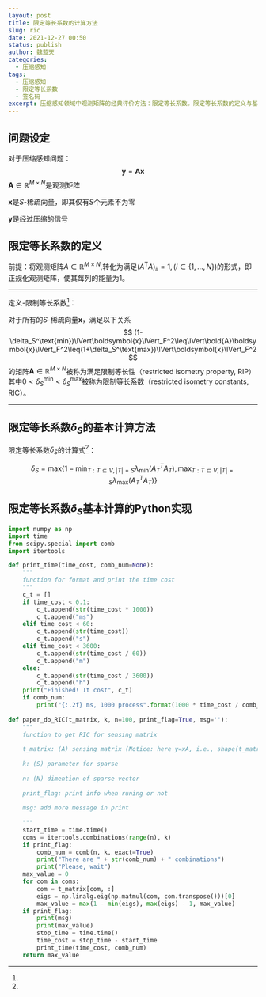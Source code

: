 ```yaml
---
layout: post
title: 限定等长系数的计算方法
slug: ric
date: 2021-12-27 00:50
status: publish
author: 魏蓝天
categories: 
  - 压缩感知
tags: 
  - 压缩感知
  - 限定等长系数
  - 签名码
excerpt: 压缩感知领域中观测矩阵的经典评价方法：限定等长系数。限定等长系数的定义与基本计算方法
---
```


## 问题设定

对于压缩感知问题：
$$
\boldsymbol{y}=\boldsymbol{A}\boldsymbol{x}
$$
$\boldsymbol{A}\in\mathbb{R}^{M\times N}$是观测矩阵

$\boldsymbol{x}$是$S$-稀疏向量，即其仅有$S$个元素不为零

$\boldsymbol{y}$是经过压缩的信号



## 限定等长系数的定义

前提：将观测矩阵$A\in\mathbb{R}^{M\times N}$,转化为满足$(A^\text{T}A)_{ii}=1,(i\in \{1,...,N\})$的形式，即正规化观测矩阵，使其每列的能量为$1$。

------

定义-限制等长系数[^A. Sakata, "レプリカ法による制限等長定数の評価," SITA2015, (2015)]：

对于所有的$S$-稀疏向量$\boldsymbol{x}$，满足以下关系
$$
(1-\delta_S^\text{min})\lVert\boldsymbol{x}\lVert_F^2\leq\lVert\bold{A}\boldsymbol{x}\lVert_F^2\leq(1+\delta_S^\text{max})\lVert\boldsymbol{x}\lVert_F^2
$$
的矩阵$\boldsymbol{A}\in\mathbb{R}^{M\times N}$被称为满足限制等长性（restricted isometry property, RIP）
其中$0<\delta_S^\text{min}<\delta_S^\text{max}$被称为限制等长系数（restricted isometry constants, RIC）。

------



## 限定等长系数$\delta_S$的基本计算方法

限定等长系数$\delta_S$的计算式[^A. Sakata, "制限等長定数評価における RSB 転移," JSP2015, (2015)]：

$$
\delta_S=\text{max}\{1-\text{min}_{T:T\subseteq V,\vert T\vert=S}\lambda_\text{min}(A_T^TA_T),\text{max}_{T:T\subseteq V,\vert T\vert=S}\lambda_\text{max}(A_T^TA_T)\}
$$



## 限定等长系数$\delta_S$基本计算的Python实现

```python
import numpy as np
import time
from scipy.special import comb
import itertools

def print_time(time_cost, comb_num=None):
    """
    function for format and print the time cost
    """
    c_t = []
    if time_cost < 0.1:
        c_t.append(str(time_cost * 1000))
        c_t.append("ms")
    elif time_cost < 60:
        c_t.append(str(time_cost))
        c_t.append("s")
    elif time_cost < 3600:
        c_t.append(str(time_cost / 60))
        c_t.append("m")
    else:
        c_t.append(str(time_cost / 3600))
        c_t.append("h")
    print("Finished! It cost", c_t)
    if comb_num:
        print("{:.2f} ms, 1000 process".format(1000 * time_cost / comb_num))
        
def paper_do_RIC(t_matrix, k, n=100, print_flag=True, msg=''):
    """
    function to get RIC for sensing matrix
    
    t_matrix: (A) sensing matrix (Notice: here y=xA, i.e., shape(t_matrix)=[N,M]
    
    k: (S) parameter for sparse
    
    n: (N) dimention of sparse vector
    
    print_flag: print info when runing or not
    
    msg: add more message in print
    
    """
    start_time = time.time()
    coms = itertools.combinations(range(n), k)
    if print_flag:
        comb_num = comb(n, k, exact=True)
        print("There are " + str(comb_num) + " combinations")
        print("Please, wait")
    max_value = 0
    for com in coms:
        com = t_matrix[com, :]
        eigs = np.linalg.eig(np.matmul(com, com.transpose()))[0]
        max_value = max(1 - min(eigs), max(eigs) - 1, max_value)
    if print_flag:
        print(msg)
        print(max_value)
        stop_time = time.time()
        time_cost = stop_time - start_time
        print_time(time_cost, comb_num)
    return max_value
```





[^A. Sakata, "レプリカ法による制限等長定数の評価," SITA2015, (2015)]: 
[^A. Sakata, "制限等長定数評価における RSB 転移," JSP2015, (2015)]: 
